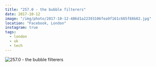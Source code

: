 ```yaml
---
title: "257.0 - the bubble filterers"
date: 2017-10-12
image: "/img/photo/2017-10-12-486d1a22393106fea9f161c685f88b02.jpg"
location: "Facebook, London"
instagram: true
tags:
  - london
  - uk
  - tech
---
```


![257.0 - the bubble filterers](/img/photo/2017-10-12-486d1a22393106fea9f161c685f88b02.jpg)
